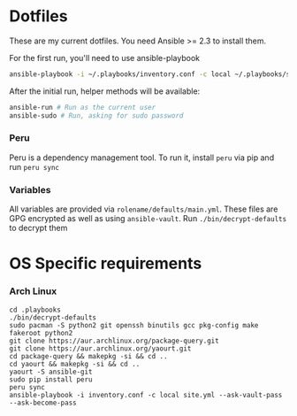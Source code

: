 # Dotfiles

These are my current dotfiles. You need Ansible >= 2.3 to install them.

For the first run, you'll need to use ansible-playbook

```bash
ansible-playbook -i ~/.playbooks/inventory.conf -c local ~/.playbooks/site.yml --ask-vault-pass
```

After the initial run, helper methods will be available:

```bash
ansible-run # Run as the current user
ansible-sudo # Run, asking for sudo password
```

### Peru
Peru is a dependency management tool. To run it, install `peru` via pip and
run `peru sync`

### Variables
All variables are provided via `rolename/defaults/main.yml`. These files are
GPG encrypted as well as using `ansible-vault`. Run `./bin/decrypt-defaults` to
decrypt them


# OS Specific requirements

### Arch Linux

```
cd .playbooks
./bin/decrypt-defaults
sudo pacman -S python2 git openssh binutils gcc pkg-config make fakeroot python2
git clone https://aur.archlinux.org/package-query.git
git clone https://aur.archlinux.org/yaourt.git
cd package-query && makepkg -si && cd ..
cd yaourt && makepkg -si && cd ..
yaourt -S ansible-git
sudo pip install peru
peru sync
ansible-playbook -i inventory.conf -c local site.yml --ask-vault-pass --ask-become-pass
```
